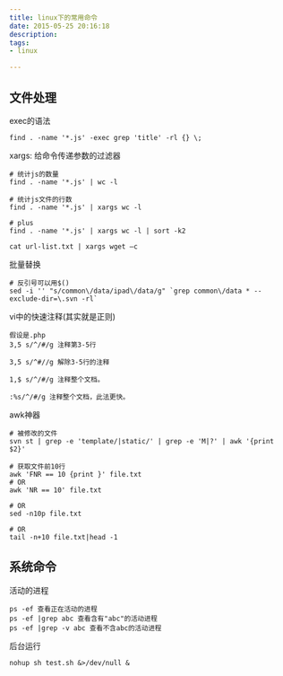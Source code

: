 ```yaml
---
title: linux下的常用命令
date: 2015-05-25 20:16:18
description:  
tags:
- linux

---
```


## 文件处理

exec的语法


```
find . -name '*.js' -exec grep 'title' -rl {} \;
```

xargs: 给命令传递参数的过滤器

```
# 统计js的数量
find . -name '*.js' | wc -l

# 统计js文件的行数
find . -name '*.js' | xargs wc -l

# plus
find . -name '*.js' | xargs wc -l | sort -k2

cat url-list.txt | xargs wget –c

```

批量替换

```
# 反引号可以用$()
sed -i '' "s/common\/data/ipad\/data/g" `grep common\/data * --exclude-dir=\.svn -rl`

```


vi中的快速注释(其实就是正则)

```
假设是.php
3,5 s/^/#/g 注释第3-5行

3,5 s/^#//g 解除3-5行的注释

1,$ s/^/#/g 注释整个文档。

:%s/^/#/g 注释整个文档，此法更快。

```


awk神器

```
# 被修改的文件
svn st | grep -e 'template/|static/' | grep -e 'M|?' | awk '{print $2}'

# 获取文件前10行
awk 'FNR == 10 {print }' file.txt
# OR
awk 'NR == 10' file.txt

# OR
sed -n10p file.txt

# OR
tail -n+10 file.txt|head -1
```

## 系统命令

活动的进程

```
ps -ef 查看正在活动的进程
ps -ef |grep abc 查看含有"abc"的活动进程
ps -ef |grep -v abc 查看不含abc的活动进程

```

后台运行

```
nohup sh test.sh &>/dev/null &
```